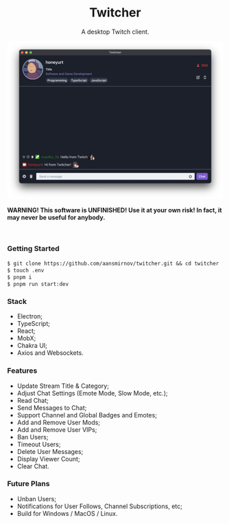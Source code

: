 <p align="center">
	<h1 align="center"><b>Twitcher</b></h1>
	<p align="center">
		A desktop Twitch client.
    <br />
    <p align="center">
        <img src="/assets/twicher.png" alt="Logo">
    </p>
    <b>WARNING! This software is UNFINISHED! Use it at your own risk! In fact, it may never be useful for anybody.</b>
  </p>
  <br />
</p>

### Getting Started

```console
$ git clone https://github.com/aansmirnov/twitcher.git && cd twitcher
$ touch .env
$ pnpm i 
$ pnpm run start:dev
```

### Stack

- Electron;
- TypeScript;
- React;
- MobX;
- Chakra UI;
- Axios and Websockets.

### Features

- Update Stream Title & Category;
- Adjust Chat Settings (Emote Mode, Slow Mode, etc.);
- Read Chat;
- Send Messages to Chat;
- Support Channel and Global Badges and Emotes;
- Add and Remove User Mods;
- Add and Remove User VIPs;
- Ban Users;
- Timeout Users;
- Delete User Messages;
- Display Viewer Count;
- Clear Chat.

### Future Plans

- Unban Users;
- Notifications for User Follows, Channel Subscriptions, etc;
- Build for Windows / MacOS / Linux.
